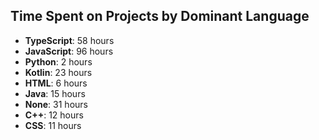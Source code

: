 ## Time Spent on Projects by Dominant Language
- **TypeScript**: 58 hours
- **JavaScript**: 96 hours
- **Python**: 2 hours
- **Kotlin**: 23 hours
- **HTML**: 6 hours
- **Java**: 15 hours
- **None**: 31 hours
- **C++**: 12 hours
- **CSS**: 11 hours
